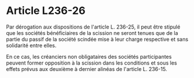 # Article L236-26

Par dérogation aux dispositions de l'article L. 236-25, il peut être stipulé que les sociétés bénéficiaires de la scission ne seront tenues que de la partie du passif de la société scindée mise à leur charge respective et sans solidarité entre elles.

En ce cas, les créanciers non obligataires des sociétés participantes peuvent former opposition à la scission dans les conditions et sous les effets prévus aux deuxième à dernier alinéas de l'article L. 236-15.

